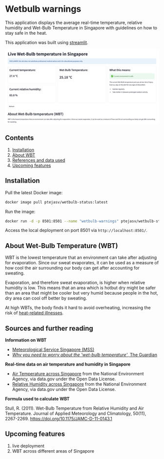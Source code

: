 # Wetbulb warnings
This application displays the average real-time temperature, relative humidity and Wet-Bulb Temperature in Singapore with guidelines on how to stay safe in the heat.

This application was built using [streamlit](https://streamlit.io/).

![wetbulb-warnings app demo](/media/app_sample.png)

## Contents
1. [Installation](#installation)
2. [About WBT](#about-wet-bulb-temperature-wbt)
3. [References and data used](#sources-and-further-reading)
4. [Upcoming features](#upcoming-features)

## Installation
Pull the latest Docker image:
```bash
docker image pull ptejasv/wetbulb-status:latest
```

Run the image:
```bash
docker run -d -p 8501:8501 --name "wetbulb-warnings" ptejasv/wetbulb-status:latest
```

Access the local deployment on port 8501 via `http://localhost:8501/`.

## About Wet-Bulb Temperature (WBT)
WBT is the lowest temperature that an environment can take after adjusting for evaporation. Since our sweat evaporates, it can be used as a measure of how cool the air surrounding our body can get after accounting for sweating. 

Evaporation, and therefore sweat evaporation, is higher when relative humidity is low. This means that an area which is hotbut dry might be safer than an area that might be cooler but very humid because people in the hot, dry area can cool off better by sweating.

At high WBTs, the body finds it hard to avoid overheating, increasing the risk of [heat-related illnesses](http://www.weather.gov.sg/learn-heat-stress/).

## Sources and further reading
**Information on WBT**
- [Meteorological Service Singapore (MSS)](http://www.weather.gov.sg/heat-stress/)
- [*Why you need to worry about the 'wet-bulb temperature'*, The Guardian](https://www.theguardian.com/science/2022/jul/31/why-you-need-to-worry-about-the-wet-bulb-temperature)

**Real-time data on air temperature and humidity in Singapore**

- [Air Temperature across Singapore](https://beta.data.gov.sg/datasets/d_5b1a6d3688427dd41e2c234fe42fb863/view) from the National Environment Agency, via data.gov under the Open Data License.
- [Relative Humidity across Singapore](https://beta.data.gov.sg/datasets/d_a64cbc762227d00a5a7fc7fc7fdb762b/view) from the National Environment Agency, via data.gov under the Open Data License.

**Formula used to calculate WBT**

Stull, R. (2011). Wet-Bulb Temperature from Relative Humidity and Air Temperature. Journal of Applied Meteorology and Climatology, 50(11), 2267-2269. https://doi.org/10.1175/JAMC-D-11-0143.1

## Upcoming features
1. live deployment
2. WBT across different areas of Singapore
